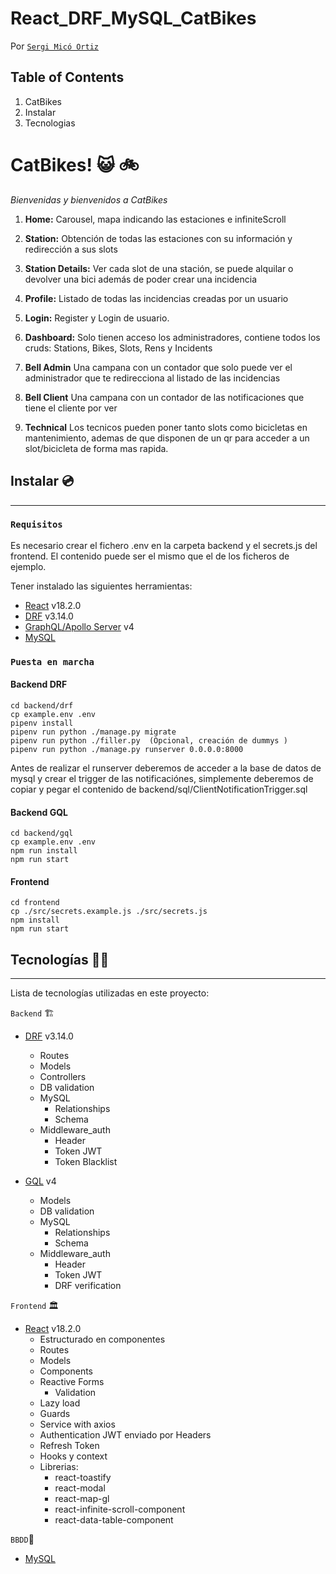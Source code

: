 # React_DRF_MySQL_CatBikes

Por [`Sergi Micó Ortiz`](https://github.com/sergimicoortiz)

## Table of Contents

1. CatBikes
2. Instalar
3. Tecnologias


# CatBikes! 😺 🚲
_Bienvenidas y bienvenidos a CatBikes_

1. **Home:**
   Carousel, mapa indicando las estaciones e infiniteScroll

2. **Station:**
    Obtención de todas las estaciones con su información y redirección a sus slots

3. **Station Details:**
    Ver cada slot de una stación, se puede alquilar o devolver una bici además de poder crear una incidencia

4. **Profile:**
    Listado de todas las incidencias creadas por un usuario

5. **Login:**
   Register y Login de usuario.

6. **Dashboard:**
   Solo tienen acceso los administradores, contiene todos los cruds: Stations, Bikes, Slots, Rens y Incidents

7. **Bell Admin**
    Una campana con un contador que solo puede ver el administrador que te redirecciona al listado de las incidencias

8. **Bell Client**
    Una campana con un contador de las notificaciones que tiene el cliente por ver

9. **Technical**
    Los tecnicos pueden poner tanto slots como bicicletas en mantenimiento, ademas de que disponen de un qr para acceder a un slot/bicicleta de forma mas rapida.
## Instalar 💿

---

### `Requisitos`
Es necesario crear el fichero .env en la carpeta backend y el secrets.js del frontend. El contenido puede ser el mismo que el de los ficheros de ejemplo.

Tener instalado las siguientes herramientas:

- [React](https://es.reactjs.org/) v18.2.0
- [DRF](https://www.django-rest-framework.org/) v3.14.0
- [GraphQL/Apollo Server](https://www.apollographql.com/docs/apollo-server/) v4
- [MySQL](https://www.mysql.com/)

### `Puesta en marcha`

#### Backend DRF
  ```
  cd backend/drf
  cp example.env .env
  pipenv install
  pipenv run python ./manage.py migrate
  pipenv run python ./filler.py  (Opcional, creación de dummys )
  pipenv run python ./manage.py runserver 0.0.0.0:8000
  ```
  
  Antes de realizar el runserver deberemos de acceder a la base de datos de mysql y crear el trigger de las notificaciónes, simplemente deberemos de copiar y pegar el contenido de backend/sql/ClientNotificationTrigger.sql 

#### Backend GQL
  ```
  cd backend/gql
  cp example.env .env
  npm run install
  npm run start
  ```

  #### Frontend
  ```
  cd frontend
  cp ./src/secrets.example.js ./src/secrets.js  
  npm install
  npm run start
  ```

## Tecnologías 👨‍💻

---

Lista de tecnologías utilizadas en este proyecto:

`Backend` 🏗️

- [DRF](https://www.django-rest-framework.org/) v3.14.0
  - Routes
  - Models
  - Controllers
  - DB validation
  - MySQL
    - Relationships
    - Schema
  - Middleware_auth
    - Header
    - Token JWT
    - Token Blacklist

- [GQL](https://www.apollographql.com/docs/apollo-server/) v4
  - Models
  - DB validation
  - MySQL
    - Relationships
    - Schema
  - Middleware_auth
    - Header
    - Token JWT
    - DRF verification

`Frontend` 🏛️

- [React](https://es.reactjs.org/) v18.2.0
  - Estructurado en componentes
  - Routes
  - Models
  - Components
  - Reactive Forms
    - Validation
  - Lazy load
  - Guards
  - Service with axios 
  - Authentication JWT enviado por Headers
  - Refresh Token
  - Hooks y context
  - Librerias:
    - react-toastify
    - react-modal
    - react-map-gl
    - react-infinite-scroll-component
    - react-data-table-component
  
  

`BBDD`💾

- [MySQL](https://www.mysql.com/)